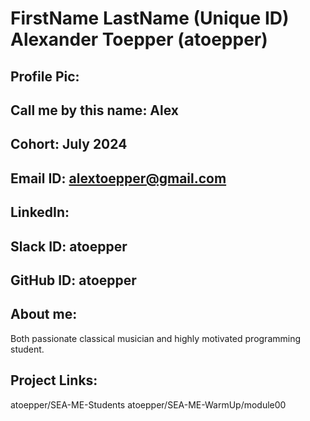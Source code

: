 # FirstName LastName (Unique ID) Alexander Toepper (atoepper)
## Profile Pic: 
## Call me by this name: Alex
## Cohort: July 2024
## Email ID: alextoepper@gmail.com
## LinkedIn:
## Slack ID: atoepper
## GitHub ID: atoepper
## About me: 
Both passionate classical musician and highly motivated programming student.
## Project Links:
atoepper/SEA-ME-Students
atoepper/SEA-ME-WarmUp/module00
